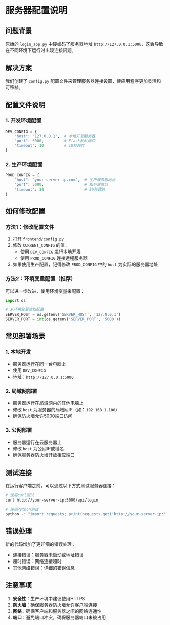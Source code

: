 # 服务器配置说明

## 问题背景

原始的 `login_app.py` 中硬编码了服务器地址 `http://127.0.0.1:5000`，这会导致在不同环境下运行时出现连接问题。

## 解决方案

我们创建了 `config.py` 配置文件来管理服务器连接设置，使应用程序更加灵活和可移植。

## 配置文件说明

### 1. 开发环境配置
```python
DEV_CONFIG = {
    "host": "127.0.0.1",  # 本地开发服务器
    "port": 5000,         # Flask默认端口
    "timeout": 10         # 10秒超时
}
```

### 2. 生产环境配置
```python
PROD_CONFIG = {
    "host": "your-server-ip.com",  # 生产服务器地址
    "port": 5000,                  # 服务器端口
    "timeout": 30                  # 30秒超时
}
```

## 如何修改配置

### 方法1：修改配置文件
1. 打开 `frontend/config.py`
2. 修改 `CURRENT_CONFIG` 的值：
   - 使用 `DEV_CONFIG` 进行本地开发
   - 使用 `PROD_CONFIG` 连接远程服务器
3. 如果使用生产配置，记得修改 `PROD_CONFIG` 中的 `host` 为实际的服务器地址

### 方法2：环境变量配置（推荐）
可以进一步改进，使用环境变量来配置：

```python
import os

# 从环境变量读取配置
SERVER_HOST = os.getenv('SERVER_HOST', '127.0.0.1')
SERVER_PORT = int(os.getenv('SERVER_PORT', '5000'))
```

## 常见部署场景

### 1. 本地开发
- 服务器运行在同一台电脑上
- 使用 `DEV_CONFIG`
- 地址：`http://127.0.0.1:5000`

### 2. 局域网部署
- 服务器运行在局域网内的其他电脑上
- 修改 `host` 为服务器的局域网IP（如：`192.168.1.100`）
- 确保防火墙允许5000端口访问

### 3. 公网部署
- 服务器运行在云服务器上
- 修改 `host` 为公网IP或域名
- 确保服务器防火墙开放相应端口

## 测试连接

在运行客户端之前，可以通过以下方式测试服务器连接：

```bash
# 使用curl测试
curl http://your-server-ip:5000/api/login

# 使用Python测试
python -c "import requests; print(requests.get('http://your-server-ip:5000/api/login').status_code)"
```

## 错误处理

新的代码增加了更详细的错误处理：
- 连接错误：服务器未启动或地址错误
- 超时错误：网络连接超时
- 其他网络错误：详细的错误信息

## 注意事项

1. **安全性**：生产环境中建议使用HTTPS
2. **防火墙**：确保服务器防火墙允许客户端连接
3. **网络**：确保客户端和服务器之间的网络连通性
4. **端口**：避免端口冲突，确保服务器端口未被占用 